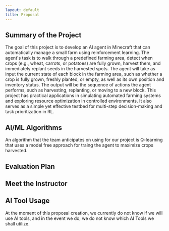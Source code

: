 ```yaml
---
layout: default
title: Proposal
---
```


## Summary of the Project
The goal of this project is to develop an AI agent in Minecraft that can automatically manage a small farm using reinforcement learning. The agent's task is to walk through a predefined farming area, detect when crops (e.g., wheat, carrots, or potatoes) are fully grown, harvest them, and immediately replant seeds in the harvested spots. The agent will take as input the current state of each block in the farming area, such as whether a crop is fully grown, freshly planted, or empty, as well as its own position and inventory status. The output will be the sequence of actions the agent performs, such as harvesting, replanting, or moving to a new block. This project has practical applications in simulating automated farming systems and exploring resource optimization in controlled environments. It also serves as a simple yet effective testbed for multi-step decision-making and task prioritization in RL.

## AI/ML Algorithms
An algorithm that the team anticipates on using for our project is Q-learning that uses a model free approach for traing the agent to maximize crops harvested.

## Evaluation Plan


## Meet the Instructor


## AI Tool Usage
At the moment of this proposal creation, we currently do not know if we will use AI tools, and in the event we do, we do not know which AI Tools we shall utilize.
